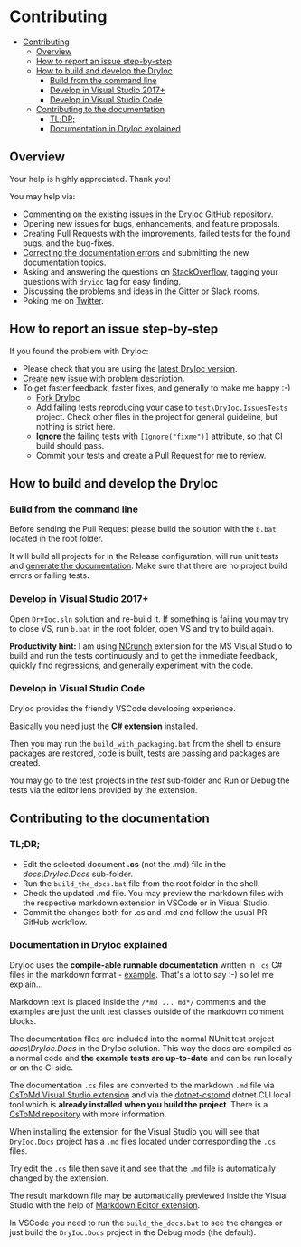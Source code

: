 # Contributing


- [Contributing](#contributing)
  - [Overview](#overview)
  - [How to report an issue step-by-step](#how-to-report-an-issue-step-by-step)
  - [How to build and develop the DryIoc](#how-to-build-and-develop-the-dryioc)
    - [Build from the command line](#build-from-the-command-line)
    - [Develop in Visual Studio 2017+](#develop-in-visual-studio-2017)
    - [Develop in Visual Studio Code](#develop-in-visual-studio-code)
  - [Contributing to the documentation](#contributing-to-the-documentation)
    - [TL;DR;](#tldr)
    - [Documentation in DryIoc explained](#documentation-in-dryioc-explained)


## Overview

Your help is highly appreciated. Thank you!

You may help via:

- Commenting on the existing issues in the [DryIoc GitHub repository](https://github.com/dadhi/DryIoc).
- Opening new issues for bugs, enhancements, and feature proposals.
- Creating Pull Requests with the improvements, failed tests for the found bugs, and the bug-fixes.
- [Correcting the documentation errors](#contributing-to-the-documentation) and submitting the new documentation topics.
- Asking and answering the questions on [StackOverflow](http://stackoverflow.com/questions/tagged/dryioc), tagging your questions with `dryioc` tag for easy finding.
- Discussing the problems and ideas in the [Gitter](https://gitter.im/dadhi/DryIoc) or [Slack](https://dryioc.slack.com) rooms.
- Poking me on [Twitter](http://twitter.com/intent/user?screen_name=DryIoc).


## How to report an issue step-by-step

If you found the problem with DryIoc:

 - Please check that you are using the [latest DryIoc version](https://github.com/dadhi/DryIoc/blob/master/docs/DryIoc.Docs/Home.md#latest-version).
 - [Create new issue](https://github.com/dadhi/DryIoc/issues/new) with problem description.
 - To get faster feedback, faster fixes, and generally to make me happy :-) 
     - [Fork DryIoc](https://github.com/dadhi/DryIoc/fork)
     - Add failing tests reproducing your case to `test\DryIoc.IssuesTests` project. Check other files in the project for general guideline, but nothing is strict here.
     - **Ignore** the failing tests with `[Ignore("fixme")]` attribute, so that CI build should pass.
     - Commit your tests and create a Pull Request for me to review.


## How to build and develop the DryIoc

### Build from the command line 

Before sending the Pull Request please build the solution with the `b.bat` located in the root folder.

It will build all projects for in the Release configuration, will run unit tests and [generate the documentation](#tldr).
Make sure that there are no project build errors or failing tests.

### Develop in Visual Studio 2017+

Open `DryIoc.sln` solution and re-build it. If something is failing you may try to close VS, run `b.bat` in the root folder, open VS and try to build again.

__Productivity hint:__ I am using [NCrunch](http://www.ncrunch.net/) extension for the MS Visual Studio to build and run the tests continuously and to get the immediate feedback, quickly find regressions, and generally experiment with the code.

### Develop in Visual Studio Code

DryIoc provides the friendly VSCode developing experience. 

Basically you need just the **C# extension** installed. 

Then you may run the `build_with_packaging.bat` from the shell to ensure packages are restored, code is built, tests are passing and packages are created.

You may go to the test projects in the _test_ sub-folder and Run or Debug the tests via the editor lens provided by the extension.

## Contributing to the documentation

### TL;DR;

- Edit the selected document **.cs** (not the .md) file in the _docs\DryIoc.Docs_ sub-folder.
- Run the `build_the_docs.bat` file from the root folder in the shell.
- Check the updated .md file. You may preview the markdown files with the respective markdown extension in VSCode or in Visual Studio.
- Commit the changes both for .cs and .md and follow the usual PR GitHub workflow.

### Documentation in DryIoc explained

DryIoc uses the **compile-able runnable documentation** written in `.cs` C# files in the markdown format - [example](https://github.com/dadhi/DryIoc/blob/master/docs/DryIoc.Docs/CreatingAndDisposingContainer.cs).
That's a lot to say :-) so let me explain...

Markdown text is placed inside the `/*md ... md*/` comments and 
the examples are just the unit test classes outside of the markdown comment blocks.

The documentation files are included into the normal NUnit test project _docs\DryIoc.Docs_ in the DryIoc solution. 
This way the docs are compiled as a normal code and __the example tests are up-to-date__ and can be run locally or on the CI side.

The documentation `.cs` files are converted to the markdown `.md` file via [CsToMd Visual Studio extension](https://marketplace.visualstudio.com/items?itemName=dadhi.cstomd123) 
and via the [dotnet-cstomd](https://www.nuget.org/packages/dotnet-cstomd) dotnet CLI local tool which is **already installed when you build the project**.
There is a [CsToMd repository](https://github.com/dadhi/CsToMd) with more information.

When installing the extension for the Visual Studio you will see that `DryIoc.Docs` project has a `.md` files located under corresponding the `.cs` files.

Try edit the `.cs` file then save it and see that the `.md` file is automatically changed by the extension.

The result markdown file may be automatically previewed inside the Visual Studio with the help of 
[Markdown Editor extension](https://marketplace.visualstudio.com/items?itemName=MadsKristensen.MarkdownEditor).

In VSCode you need to run the `build_the_docs.bat` to see the changes or just build the `DryIoc.Docs` project in the Debug mode (the default).
